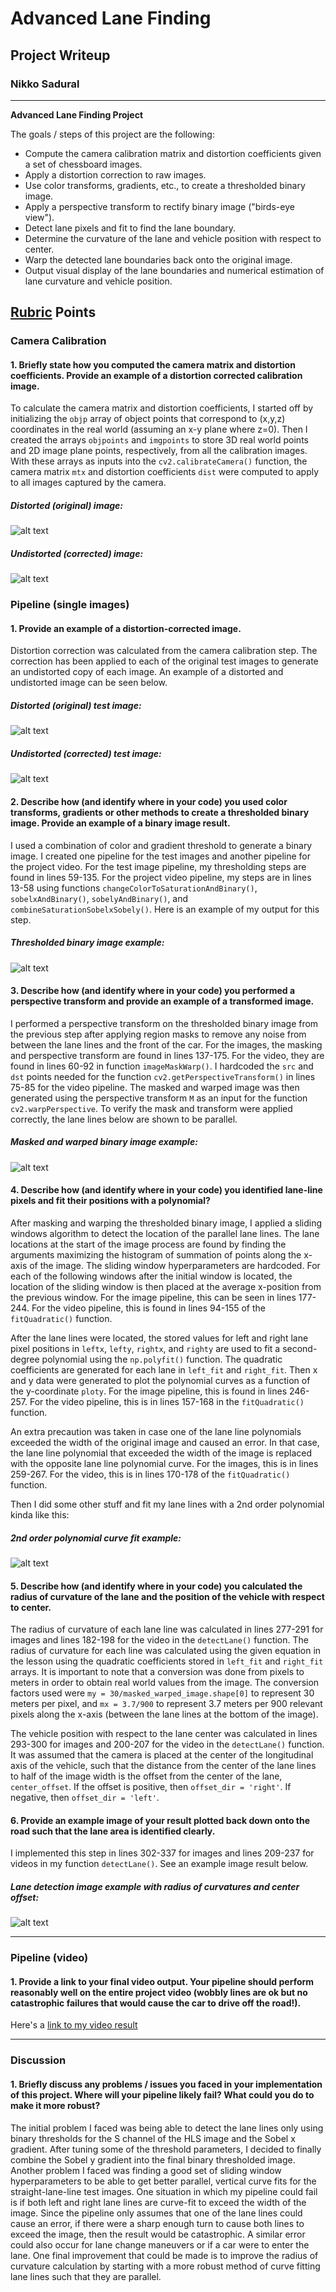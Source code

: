 # **Advanced Lane Finding**

## Project Writeup

### Nikko Sadural

---

**Advanced Lane Finding Project**

The goals / steps of this project are the following:

* Compute the camera calibration matrix and distortion coefficients given a set of chessboard images.
* Apply a distortion correction to raw images.
* Use color transforms, gradients, etc., to create a thresholded binary image.
* Apply a perspective transform to rectify binary image ("birds-eye view").
* Detect lane pixels and fit to find the lane boundary.
* Determine the curvature of the lane and vehicle position with respect to center.
* Warp the detected lane boundaries back onto the original image.
* Output visual display of the lane boundaries and numerical estimation of lane curvature and vehicle position.

[//]: # (Image References)

[image1]: ../CarND-Advanced-Lane-Lines/camera_cal/calibration2.jpg
[image2]: ../CarND-Advanced-Lane-Lines/output_images/_calibration2_undistorted.jpg
[image3]: ../CarND-Advanced-Lane-Lines/test_images/straight_lines2.jpg
[image4]: ../CarND-Advanced-Lane-Lines/output_images/_undist_3.jpg
[image5]: ../CarND-Advanced-Lane-Lines/output_images/_combined_binary255_3.jpg
[image6]: ../CarND-Advanced-Lane-Lines/output_images/_warp_binary255_3.jpg
[image7]: ../CarND-Advanced-Lane-Lines/output_images/_polyfit_7.jpg
[image8]: ../CarND-Advanced-Lane-Lines/output_images/_final_image_7.jpg
[video1]: ../CarND-Advanced-Lane-Lines/output_images/project_video_output.mp4

## [Rubric](https://review.udacity.com/#!/rubrics/571/view) Points

### Camera Calibration

#### 1. Briefly state how you computed the camera matrix and distortion coefficients. Provide an example of a distortion corrected calibration image.

To calculate the camera matrix and distortion coefficients, I started off by initializing the `objp` array of object points that correspond to (x,y,z) coordinates in the real world (assuming an x-y plane where z=0). Then I created the arrays `objpoints` and `imgpoints` to store 3D real world points and 2D image plane points, respectively, from all the calibration images. With these arrays as inputs into the `cv2.calibrateCamera()` function, the camera matrix `mtx` and distortion coefficients `dist` were computed to apply to all images captured by the camera.

##### Distorted (original) image:
![alt text](../CarND-Advanced-Lane-Lines/camera_cal/calibration2.jpg)

##### Undistorted (corrected) image:
![alt text][image2]

### Pipeline (single images)

#### 1. Provide an example of a distortion-corrected image.

Distortion correction was calculated from the camera calibration step. The correction has been applied to each of the original test images to generate an undistorted copy of each image. An example of a distorted and undistorted image can be seen below.

##### Distorted (original) test image:
![alt text][image3]

##### Undistorted (corrected) test image:
![alt text][image4]

#### 2. Describe how (and identify where in your code) you used color transforms, gradients or other methods to create a thresholded binary image.  Provide an example of a binary image result.

I used a combination of color and gradient threshold to generate a binary image. I created one pipeline for the test images and another pipeline for the project video. For the test image pipeline, my thresholding steps are found in lines 59-135. For the project video pipeline, my steps are in lines 13-58 using functions `changeColorToSaturationAndBinary()`, `sobelxAndBinary()`, `sobelyAndBinary()`, and `combineSaturationSobelxSobely()`. Here is an example of my output for this step.

##### Thresholded binary image example:
![alt text][image5]

#### 3. Describe how (and identify where in your code) you performed a perspective transform and provide an example of a transformed image.

I performed a perspective transform on the thresholded binary image from the previous step after applying region masks to remove any noise from between the lane lines and the front of the car. For the images, the masking and perspective transform are found in lines 137-175. For the video, they are found in lines 60-92 in function `imageMaskWarp()`. I hardcoded the `src` and `dst` points needed for the function `cv2.getPerspectiveTransform()` in lines 75-85 for the video pipeline. The masked and warped image was then generated using the perspective transform `M` as an input for the function `cv2.warpPerspective`. To verify the mask and transform were applied correctly, the lane lines below are shown to be parallel.

##### Masked and warped binary image example:
![alt text][image6]

#### 4. Describe how (and identify where in your code) you identified lane-line pixels and fit their positions with a polynomial?

After masking and warping the thresholded binary image, I applied a sliding windows algorithm to detect the location of the parallel lane lines. The lane locations at the start of the image process are found by finding the arguments maximizing the histogram of summation of points along the x-axis of the image. The sliding window hyperparameters are hardcoded. For each of the following windows after the initial window is located, the location of the sliding window is then placed at the average x-position from the previous window. For the image pipeline, this can be seen in lines 177-244. For the video pipeline, this is found in lines 94-155 of the `fitQuadratic()` function.

After the lane lines were located, the stored values for left and right lane pixel positions in `leftx`, `lefty`, `rightx`, and `righty` are used to fit a second-degree polynomial using the `np.polyfit()` function. The quadratic coefficients are generated for each lane in `left_fit` and `right_fit`. Then x and y data were generated to plot the polynomial curves as a function of the y-coordinate `ploty`. For the image pipeline, this is found in lines 246-257. For the video pipeline, this is in lines 157-168 in the `fitQuadratic()` function.

An extra precaution was taken in case one of the lane line polynomials exceeded the width of the original image and caused an error. In that case, the lane line polynomial that exceeded the width of the image is replaced with the opposite lane line polynomial curve. For the images, this is in lines 259-267. For the video, this is in lines 170-178 of the `fitQuadratic()` function.

Then I did some other stuff and fit my lane lines with a 2nd order polynomial kinda like this:

##### 2nd order polynomial curve fit example:
![alt text][image7]

#### 5. Describe how (and identify where in your code) you calculated the radius of curvature of the lane and the position of the vehicle with respect to center.

The radius of curvature of each lane line was calculated in lines 277-291 for images and lines 182-198 for the video in the `detectLane()` function. The radius of curvature for each line was calculated using the given equation in the lesson using the quadratic coefficients stored in `left_fit` and `right_fit` arrays. It is important to note that a conversion was done from pixels to meters in order to obtain real world values from the image. The conversion factors used were `my = 30/masked_warped_image.shape[0]` to represent 30 meters per pixel, and `mx = 3.7/900` to represent 3.7 meters per 900 relevant pixels along the x-axis (between the lane lines at the bottom of the image).

The vehicle position with respect to the lane center was calculated in lines 293-300 for images and 200-207 for the video in the `detectLane()` function. It was assumed that the camera is placed at the center of the longitudinal axis of the vehicle, such that the distance from the center of the lane lines to half of the image width is the offset from the center of the lane, `center_offset`. If the offset is positive, then `offset_dir = 'right'`. If negative, then `offset_dir = 'left'`.

#### 6. Provide an example image of your result plotted back down onto the road such that the lane area is identified clearly.

I implemented this step in lines 302-337 for images and lines 209-237 for videos in my function `detectLane()`. See an example image result below.

##### Lane detection image example with radius of curvatures and center offset:
![alt text][image8]

---

### Pipeline (video)

#### 1. Provide a link to your final video output.  Your pipeline should perform reasonably well on the entire project video (wobbly lines are ok but no catastrophic failures that would cause the car to drive off the road!).

Here's a [link to my video result](../CarND-Advanced-Lane-Lines/output_images/project_video_output.mp4)

---

### Discussion

#### 1. Briefly discuss any problems / issues you faced in your implementation of this project.  Where will your pipeline likely fail?  What could you do to make it more robust?

The initial problem I faced was being able to detect the lane lines only using binary thresholds for the S channel of the HLS image and the Sobel x gradient. After tuning some of the threshold parameters, I decided to finally combine the Sobel y gradient into the final binary thresholded image. Another problem I faced was finding a good set of sliding window hyperparameters to be able to get better parallel, vertical curve fits for the straight-lane-line test images. One situation in which my pipeline could fail is if both left and right lane lines are curve-fit to exceed the width of the image. Since the pipeline only assumes that one of the lane lines could cause an error, if there were a sharp enough turn to cause both lines to exceed the image, then the result would be catastrophic. A similar error could also occur for lane change maneuvers or if a car were to enter the lane. One final improvement that could be made is to improve the radius of curvature calculation by starting with a more robust method of curve fitting lane lines such that they are parallel.
